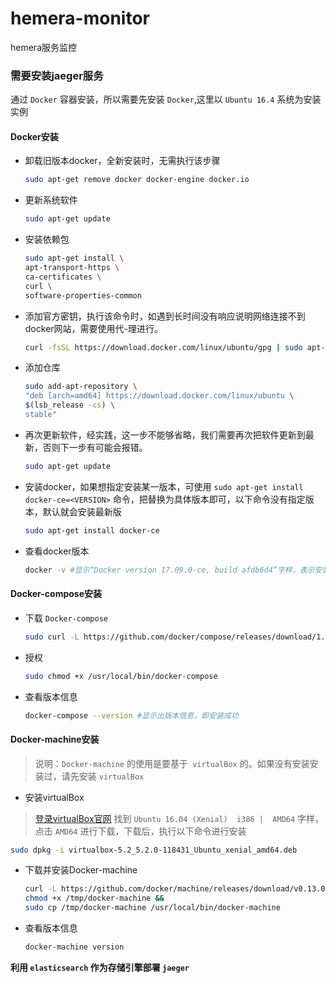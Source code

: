 # hemera-monitor
hemera服务监控

### 需要安装jaeger服务
通过 `Docker` 容器安装，所以需要先安装 `Docker`,这里以 `Ubuntu 16.4` 系统为安装实例

####  Docker安装

- 卸载旧版本docker，全新安装时，无需执行该步骤
  ```sh
  sudo apt-get remove docker docker-engine docker.io
  ```

- 更新系统软件
  ```sh
  sudo apt-get update
  ```

- 安装依赖包
  ```sh
  sudo apt-get install \
  apt-transport-https \
  ca-certificates \
  curl \
  software-properties-common
  ```

- 添加官方密钥，执行该命令时，如遇到长时间没有响应说明网络连接不到docker网站，需要使用代-理进行。
  ```sh
  curl -fsSL https://download.docker.com/linux/ubuntu/gpg | sudo apt-key add - # 显示OK,表示添加成功
  ```

- 添加仓库
   ```sh
   sudo add-apt-repository \
   "deb [arch=amd64] https://download.docker.com/linux/ubuntu \
   $(lsb_release -cs) \
   stable"
   ```

- 再次更新软件，经实践，这一步不能够省略，我们需要再次把软件更新到最新，否则下一步有可能会报错。
   ```sh
   sudo apt-get update
   ```

- 安装docker，如果想指定安装某一版本，可使用 `sudo apt-get install docker-ce=<VERSION>`  命令，把<VERSION>替换为具体版本即可，以下命令没有指定版本，默认就会安装最新版
  ```sh
  sudo apt-get install docker-ce
  ```

- 查看docker版本
  ```sh
  docker -v #显示“Docker version 17.09.0-ce, build afdb6d4”字样，表示安装成功
  ```

####  Docker-compose安装

- 下载 `Docker-compose`
  ```sh
  sudo curl -L https://github.com/docker/compose/releases/download/1.17.0/docker-compose-`uname -s`-`uname -m` -o /usr/local/bin/docker-compose
  ```

- 授权
  ```sh
  sudo chmod +x /usr/local/bin/docker-compose
  ```

- 查看版本信息
  ```sh
  docker-compose --version #显示出版本信息，即安装成功
  ```

#### Docker-machine安装

> 说明：`Docker-machine` 的使用是要基于` virtualBox` 的。如果没有安装安装过，请先安装 `virtualBox`

- 安装virtualBox
 
 > [登录virtualBox官网](https://www.virtualbox.org/wiki/Linux_Downloads) 找到 `Ubuntu 16.04 (Xenial)  i386 |  AMD64` 字样，点击 `AMD64` 进行下载，下载后，执行以下命令进行安装
  ```sh
  sudo dpkg -i virtualbox-5.2_5.2.0-118431_Ubuntu_xenial_amd64.deb
  ```

- 下载并安装Docker-machine
  ```sh
  curl -L https://github.com/docker/machine/releases/download/v0.13.0/docker-machine-`uname -s`-`uname -m` >/tmp/docker-machine &&
  chmod +x /tmp/docker-machine &&
  sudo cp /tmp/docker-machine /usr/local/bin/docker-machine
  ```

- 查看版本信息
  ```sh
  docker-machine version
  ```

**利用 `elasticsearch` 作为存储引擎部署 `jaeger`**